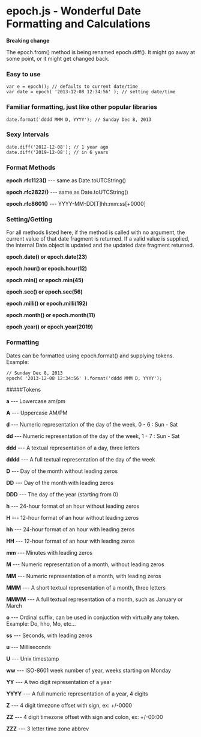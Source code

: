 epoch.js - Wonderful Date Formatting and Calculations
=====================================================

**Breaking change**

The epoch.from() method is being renamed epoch.diff().  It might go away at some point, or it might get changed back.


### Easy to use

	var e = epoch(); // defaults to current date/time
	var date = epoch( '2013-12-08 12:34:56' ); // setting date/time


### Familiar formatting, just like other popular libraries

	date.format('dddd MMM D, YYYY'); // Sunday Dec 8, 2013


### Sexy Intervals

	date.diff('2012-12-08'); // 1 year ago
	date.diff('2019-12-08'); // in 6 years


### Format Methods

**epoch.rfc1123()** --- same as Date.toUTCString()

**epoch.rfc2822()** --- same as Date.toUTCString()

**epoch.rfc8601()** --- YYYY-MM-DD[T]hh:mm:ss[+0000]


### Setting/Getting

For all methods listed here, if the method is called with no argument, the current value of that date fragment is returned.  If a valid value is supplied, the internal Date object is updated and the updated date fragment returned.

**epoch.date() or epoch.date(23)**

**epoch.hour() or epoch.hour(12)**

**epoch.min() or epoch.min(45)**

**epoch.sec() or epoch.sec(56)**

**epoch.milli() or epoch.milli(192)**

**epoch.month() or epoch.month(11)**

**epoch.year() or epoch.year(2019)**


### Formatting

Dates can be formatted using epoch.format() and supplying tokens.  Example:

    // Sunday Dec 8, 2013
    epoch( '2013-12-08 12:34:56' ).format('dddd MMM D, YYYY');


#####Tokens

**a** --- Lowercase am/pm

**A** --- Uppercase AM/PM

**d** --- Numeric representation of the day of the week, 0 - 6 : Sun - Sat

**dd** --- Numeric representation of the day of the week, 1 - 7 : Sun - Sat

**ddd** --- A textual representation of a day, three letters

**dddd** --- A full textual representation of the day of the week

**D** --- Day of the month without leading zeros

**DD** --- Day of the month with leading zeros

**DDD** --- The day of the year (starting from 0)

**h** --- 24-hour format of an hour without leading zeros

**H** --- 12-hour format of an hour without leading zeros

**hh** --- 24-hour format of an hour with leading zeros

**HH** --- 12-hour format of an hour with leading zeros

**mm** --- Minutes with leading zeros

**M** --- Numeric representation of a month, without leading zeros

**MM** --- Numeric representation of a month, with leading zeros

**MMM** --- A short textual representation of a month, three letters

**MMMM** --- A full textual representation of a month, such as January or March

**o** --- Ordinal suffix, can be used in conjuction with virtually any token. Example: Do, hho, Mo, etc...

**ss** --- Seconds, with leading zeros

**u** --- Milliseconds

**U** --- Unix timestamp

**ww** --- ISO-8601 week number of year, weeks starting on Monday

**YY** --- A two digit representation of a year

**YYYY** --- A full numeric representation of a year, 4 digits

**Z** --- 4 digit timezone offset with sign, ex: +/-0000

**ZZ** --- 4 digit timezone offset with sign and colon, ex: +/-00:00

**ZZZ** --- 3 letter time zone abbrev